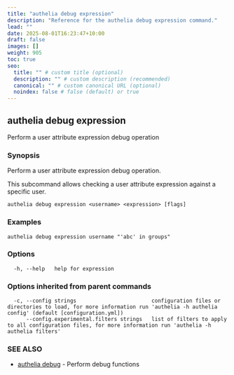 ```yaml
---
title: "authelia debug expression"
description: "Reference for the authelia debug expression command."
lead: ""
date: 2025-08-01T16:23:47+10:00
draft: false
images: []
weight: 905
toc: true
seo:
  title: "" # custom title (optional)
  description: "" # custom description (recommended)
  canonical: "" # custom canonical URL (optional)
  noindex: false # false (default) or true
---
```


## authelia debug expression

Perform a user attribute expression debug operation

### Synopsis

Perform a user attribute expression debug operation.

This subcommand allows checking a user attribute expression against a specific user.

```
authelia debug expression <username> <expression> [flags]
```

### Examples

```
authelia debug expression username "'abc' in groups"
```

### Options

```
  -h, --help   help for expression
```

### Options inherited from parent commands

```
  -c, --config strings                        configuration files or directories to load, for more information run 'authelia -h authelia config' (default [configuration.yml])
      --config.experimental.filters strings   list of filters to apply to all configuration files, for more information run 'authelia -h authelia filters'
```

### SEE ALSO

* [authelia debug](authelia_debug.md)	 - Perform debug functions

